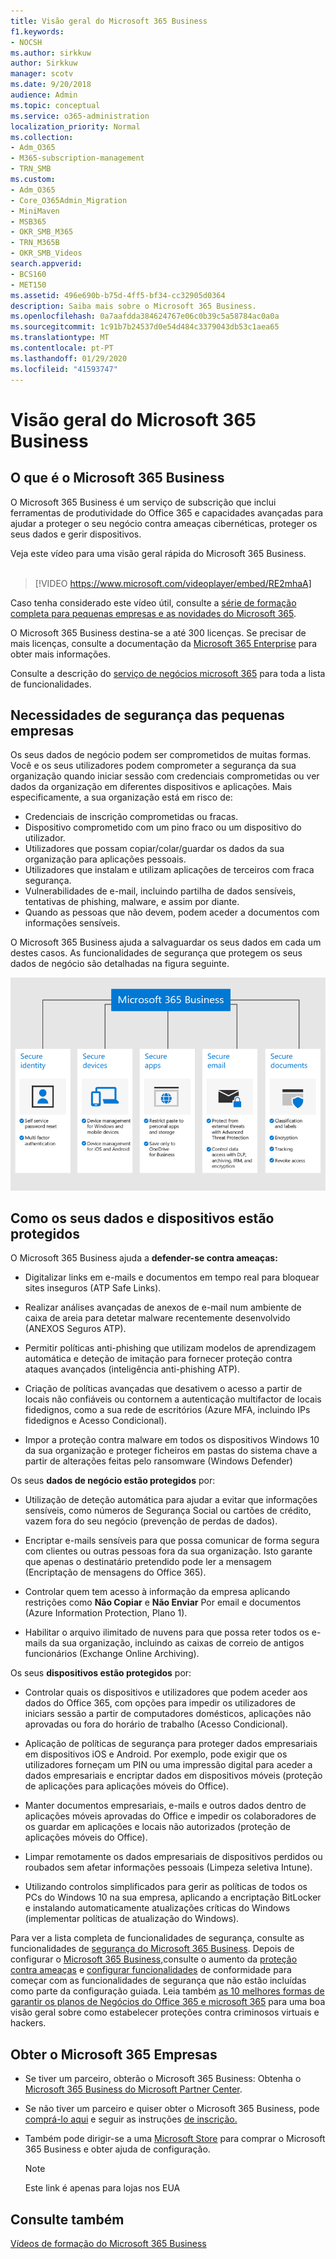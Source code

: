 ```yaml
---
title: Visão geral do Microsoft 365 Business
f1.keywords:
- NOCSH
ms.author: sirkkuw
author: Sirkkuw
manager: scotv
ms.date: 9/20/2018
audience: Admin
ms.topic: conceptual
ms.service: o365-administration
localization_priority: Normal
ms.collection:
- Adm_O365
- M365-subscription-management
- TRN_SMB
ms.custom:
- Adm_O365
- Core_O365Admin_Migration
- MiniMaven
- MSB365
- OKR_SMB_M365
- TRN_M365B
- OKR_SMB_Videos
search.appverid:
- BCS160
- MET150
ms.assetid: 496e690b-b75d-4ff5-bf34-cc32905d0364
description: Saiba mais sobre o Microsoft 365 Business.
ms.openlocfilehash: 0a7aafdda384624767e06c0b39c5a58784ac0a0a
ms.sourcegitcommit: 1c91b7b24537d0e54d484c3379043db53c1aea65
ms.translationtype: MT
ms.contentlocale: pt-PT
ms.lasthandoff: 01/29/2020
ms.locfileid: "41593747"
---
```

# <a name="overview-of-microsoft-365-business"></a>Visão geral do Microsoft 365 Business

## <a name="what-is-microsoft-365-business"></a>O que é o Microsoft 365 Business

O Microsoft 365 Business é um serviço de subscrição que inclui ferramentas de produtividade do Office 365 e capacidades avançadas para ajudar a proteger o seu negócio contra ameaças cibernéticas, proteger os seus dados e gerir dispositivos.

Veja este vídeo para uma visão geral rápida do Microsoft 365 Business.<br><br>

> [!VIDEO https://www.microsoft.com/videoplayer/embed/RE2mhaA] 
  
Caso tenha considerado este vídeo útil, consulte a [série de formação completa para pequenas empresas e as novidades do Microsoft 365](https://support.office.com/article/6ab4bbcd-79cf-4000-a0bd-d42ce4d12816). 

O Microsoft 365 Business destina-se a até 300 licenças. Se precisar de mais licenças, consulte a documentação da [Microsoft 365 Enterprise](https://go.microsoft.com/fwlink/p/?linkid=860986) para obter mais informações.

Consulte a descrição do [serviço de negócios microsoft 365](https://docs.microsoft.com/office365/servicedescriptions/microsoft-365-service-descriptions/microsoft-365-business-service-description) para toda a lista de funcionalidades.
  
## <a name="small-business-security-needs"></a>Necessidades de segurança das pequenas empresas

Os seus dados de negócio podem ser comprometidos de muitas formas. Você e os seus utilizadores podem comprometer a segurança da sua organização quando iniciar sessão com credenciais comprometidas ou ver dados da organização em diferentes dispositivos e aplicações. Mais especificamente, a sua organização está em risco de:

- Credenciais de inscrição comprometidas ou fracas.
- Dispositivo comprometido com um pino fraco ou um dispositivo do utilizador.
- Utilizadores que possam copiar/colar/guardar os dados da sua organização para aplicações pessoais.
- Utilizadores que instalam e utilizam aplicações de terceiros com fraca segurança.
- Vulnerabilidades de e-mail, incluindo partilha de dados sensíveis, tentativas de phishing, malware, e assim por diante.
- Quando as pessoas que não devem, podem aceder a documentos com informações sensíveis.

O Microsoft 365 Business ajuda a salvaguardar os seus dados em cada um destes casos. As funcionalidades de segurança que protegem os seus dados de negócio são detalhadas na figura seguinte.

![Um número que mostra como o M365B protege o seu negócio.](media/m365businessvalueadd.png)

## <a name="how-your-data-and-devices-are-protected"></a>Como os seus dados e dispositivos estão protegidos

O Microsoft 365 Business ajuda a **defender-se contra ameaças:**

- Digitalizar links em e-mails e documentos em tempo real para bloquear sites inseguros (ATP Safe Links).

- Realizar análises avançadas de anexos de e-mail num ambiente de caixa de areia para detetar malware recentemente desenvolvido (ANEXOS Seguros ATP). 

- Permitir políticas anti-phishing que utilizam modelos de aprendizagem automática e deteção de imitação para fornecer proteção contra ataques avançados (inteligência anti-phishing ATP). 

- Criação de políticas avançadas que desativem o acesso a partir de locais não confiáveis ou contornem a autenticação multifactor de locais fidedignos, como a sua rede de escritórios (Azure MFA, incluindo IPs fidedignos e Acesso Condicional). 

- Impor a proteção contra malware em todos os dispositivos Windows 10 da sua organização e proteger ficheiros em pastas do sistema chave a partir de alterações feitas pelo ransomware (Windows Defender)

Os seus **dados de negócio estão protegidos** por:

- Utilização de deteção automática para ajudar a evitar que informações sensíveis, como números de Segurança Social ou cartões de crédito, vazem fora do seu negócio (prevenção de perdas de dados). 

- Encriptar e-mails sensíveis para que possa comunicar de forma segura com clientes ou outras pessoas fora da sua organização. Isto garante que apenas o destinatário pretendido pode ler a mensagem (Encriptação de mensagens do Office 365).

- Controlar quem tem acesso à informação da empresa aplicando restrições como **Não Copiar** e **Não Enviar** Por email e documentos (Azure Information Protection, Plano 1).

- Habilitar o arquivo ilimitado de nuvens para que possa reter todos os e-mails da sua organização, incluindo as caixas de correio de antigos funcionários (Exchange Online Archiving).

Os seus **dispositivos estão protegidos** por:

- Controlar quais os dispositivos e utilizadores que podem aceder aos dados do Office 365, com opções para impedir os utilizadores de iniciars sessão a partir de computadores domésticos, aplicações não aprovadas ou fora do horário de trabalho (Acesso Condicional).

- Aplicação de políticas de segurança para proteger dados empresariais em dispositivos iOS e Android. Por exemplo, pode exigir que os utilizadores forneçam um PIN ou uma impressão digital para aceder a dados empresariais e encriptar dados em dispositivos móveis (proteção de aplicações para aplicações móveis do Office).

- Manter documentos empresariais, e-mails e outros dados dentro de aplicações móveis aprovadas do Office e impedir os colaboradores de os guardar em aplicações e locais não autorizados (proteção de aplicações móveis do Office).

- Limpar remotamente os dados empresariais de dispositivos perdidos ou roubados sem afetar informações pessoais (Limpeza seletiva Intune).

- Utilizando controlos simplificados para gerir as políticas de todos os PCs do Windows 10 na sua empresa, aplicando a encriptação BitLocker e instalando automaticamente atualizações críticas do Windows (implementar políticas de atualização do Windows).

Para ver a lista completa de funcionalidades de segurança, consulte as funcionalidades de [segurança do Microsoft 365 Business](security-features.md). Depois de configurar o [Microsoft 365 Business,](set-up.md)consulte o aumento da [proteção contra ameaças](increase-threat-protection.md) e [configurar funcionalidades](set-up-compliance.md) de conformidade para começar com as funcionalidades de segurança que não estão incluídas como parte da configuração guiada. Leia também [as 10 melhores formas de garantir os planos de Negócios do Office 365 e microsoft 365](https://docs.microsoft.com/office365/admin/security-and-compliance/secure-your-business-data) para uma boa visão geral sobre como estabelecer proteções contra criminosos virtuais e hackers.

## <a name="get-microsoft-365-business"></a>Obter o Microsoft 365 Empresas

- Se tiver um parceiro, obterão o Microsoft 365 Business: Obtenha o [Microsoft 365 Business do Microsoft Partner Center](get-microsoft-365-business.md#get-microsoft-365-business-from-microsoft-partner-center).

- Se não tiver um parceiro e quiser obter o Microsoft 365 Business, pode [comprá-lo aqui](https://www.microsoft.com/microsoft-365/business) e seguir as instruções [de inscrição.](sign-up.md)

- Também pode dirigir-se a uma [Microsoft Store](https://www.microsoft.com/en-us/store/locations/find-a-store?icid=gm_fy18_hol_bopis_feature3&CustomerIntent=Consumer) para comprar o Microsoft 365 Business e obter ajuda de configuração.

    > [!NOTE]
    > Este link é apenas para lojas nos EUA

## <a name="see-also"></a>Consulte também

[Vídeos de formação do Microsoft 365 Business](https://support.office.com/article/6ab4bbcd-79cf-4000-a0bd-d42ce4d12816)
